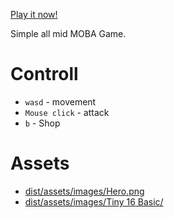 
[Play it now!](https://psqq.github.io/ml-v2/dist/)

Simple all mid MOBA Game.

# Controll

- `wasd` - movement
- `Mouse click` - attack
- `b` - Shop

# Assets

- [dist/assets/images/Hero.png](https://opengameart.org/content/base-character-spritesheet-16x16)
- [dist/assets/images/Tiny 16 Basic/](https://opengameart.org/content/tiny-16-basic)
